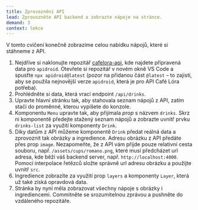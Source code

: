 ```yaml
---
title: Zprovoznění API
lead: Zprovozněte API backend a zobrazte nápoje na stránce.
demand: 3
context: lekce
---
```


V tomto cvičení konečně zobrazíme celou nabídku nápojů, které si stáhneme z API.

1. Nejdříve si naklonujte repozitář [cafelora-api](https://github.com/Czechitas-podklady-WEB/cafelora-api), kde najdete připravená data pro `apidroid`. Otevřete si repozitář v novém okně VS Code a spusťte `npx apidroid@latest` (pozor na přidanou část `@latest` – to zajistí, aby se použila nejnovější verze `apidroid`, která je pro API Café Lóra potřeba).
1. Prohlédněte si data, která vrací endpoint `/api/drinks`.
1. Upravte hlavní stránku tak, aby stahovala seznam nápojů z API, zatím stačí do proměnné, kterou vypíšete do konzole.
1. Komponentu `Menu` upravte tak, aby přijímala _prop_ s názvem `drinks`. Skrz ni komponentě předejte stažený seznam nápojů a zobrazte uvnitř prvku `drinks-list` za využití komponenty `Drink`.
1. Díky datům z API můžeme komponentě `Drink` předat reálná data a zprovoznit tak obrázky a ingredience. Adresu obrázku z API předáte přes prop `image`. Nezapomeňte, že z API vám přijde pouze relativní cesta souboru, např. `/assets/cups/romano.png`, které musí předcházet url adresa, kde běží váš backend server, např. `http://localhost:4000`. Pomocí interpolace řetězců složte správně url adresu obrázku a použijte uvnitř `src`.
1. Ingredience zobrazíte za využití prop `layers` a komponenty `Layer`, která už také získá opravdová data.
1. Stránka by nyní měla zobrazovat všechny nápoje s obrázky i ingrediencemi. Commitněte se srozumitelnou zprávou a pushněte do vzdáleného repozitáře.
